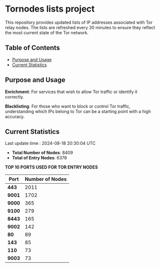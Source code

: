 # Tornodes lists project

This repository provides updated lists of IP addresses associated with Tor relay nodes. The lists are refreshed every 30 minutes to ensure they reflect the most current state of the Tor network.

## Table of Contents

- [Purpose and Usage](#purpose-and-usage)
- [Current Statistics](#current-statistics)


## Purpose and Usage

**Enrichment**: For services that wish to allow Tor traffic or identify it correctly.

**Blacklisting**: For those who want to block or control Tor traffic, understanding which IPs belong to Tor can be a starting point with a high accuracy.

## Current Statistics

Last update time : 2024-08-18 20:30:04 UTC

- **Total Number of Nodes**: 8409
- **Total of Entry Nodes**: 6378

**TOP 10 PORTS USED FOR TOR ENTRY NODES**

| **Port** | **Number of Nodes** |
|------|-----------------|
| **443**   | 2011  |
| **9001**   | 1702  |
| **9000**   | 365  |
| **9100**   | 279  |
| **8443**   | 165  |
| **9002**   | 142  |
| **80**   | 89  |
| **143**   | 85  |
| **110**   | 73  |
| **9003**   | 73  |

